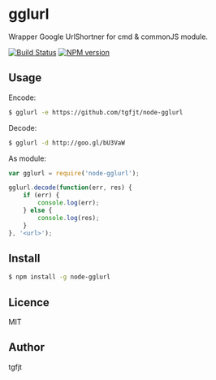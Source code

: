 # gglurl

Wrapper Google UrlShortner for cmd & commonJS module.

[![Build Status](https://travis-ci.org/tgfjt/node-gglurl.svg?branch=master)](https://travis-ci.org/tgfjt/node-gglurl)
[![NPM version](https://badge.fury.io/js/node-gglurl.svg)](http://badge.fury.io/js/node-gglurl)

## Usage

Encode:

```bash
$ gglurl -e https://github.com/tgfjt/node-gglurl
```

Decode:

```bash
$ gglurl -d http://goo.gl/bU3VaW
```

As module:

```javascript
var gglurl = require('node-gglurl');

gglurl.decode(function(err, res) {
	if (err) {
		console.log(err);
	} else {
		console.log(res);
	}
}, '<url>');
```

## Install

```bash
$ npm install -g node-gglurl
```

## Licence
MIT

## Author
tgfjt
